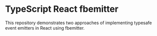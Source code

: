 # TypeScript React fbemitter

This repository demonstrates two approaches of implementing typesafe event emitters in React using fbemitter.
